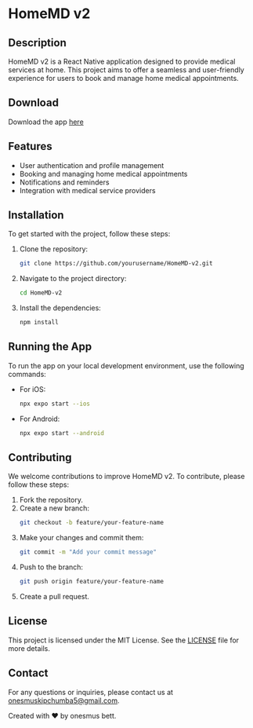 # HomeMD v2

## Description
HomeMD v2 is a React Native application designed to provide medical services at home. This project aims to offer a seamless and user-friendly experience for users to book and manage home medical appointments.

## Download
Download the app [here](https://expo.dev/artifacts/eas/rqvGAyq2djnYLgbR53KgK6.apk)

## Features
- User authentication and profile management
- Booking and managing home medical appointments
- Notifications and reminders
- Integration with medical service providers

## Installation
To get started with the project, follow these steps:

1. Clone the repository:
    ```bash
    git clone https://github.com/yourusername/HomeMD-v2.git
    ```
2. Navigate to the project directory:
    ```bash
    cd HomeMD-v2
    ```
3. Install the dependencies:
    ```bash
    npm install
    ```

## Running the App
To run the app on your local development environment, use the following commands:

- For iOS:
    ```bash
    npx expo start --ios
    ```
- For Android:
    ```bash
    npx expo start --android
    ```

## Contributing
We welcome contributions to improve HomeMD v2. To contribute, please follow these steps:

1. Fork the repository.
2. Create a new branch:
    ```bash
    git checkout -b feature/your-feature-name
    ```
3. Make your changes and commit them:
    ```bash
    git commit -m "Add your commit message"
    ```
4. Push to the branch:
    ```bash
    git push origin feature/your-feature-name
    ```
5. Create a pull request.

## License
This project is licensed under the MIT License. See the [LICENSE](LICENSE) file for more details.

## Contact
For any questions or inquiries, please contact us at [onesmuskipchumba5@gmail.com](mailto:onesmuskipchumba5@gmail.com).

Created with ❤️ by onesmus bett.
